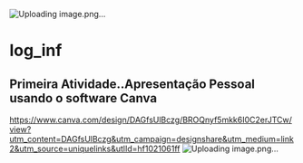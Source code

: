 ![Uploading image.png…]()
# log_inf
## Primeira Atividade..Apresentação Pessoal usando o software Canva
https://www.canva.com/design/DAGfsUlBczg/BROQnyf5mkk6I0C2erJTCw/view?utm_content=DAGfsUlBczg&utm_campaign=designshare&utm_medium=link2&utm_source=uniquelinks&utlId=hf1021061ff
![Uploading image.png…]()
